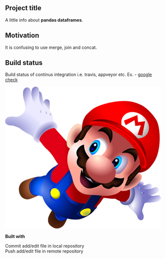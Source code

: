 ## Project title
A little info about **pandas dataframes**.

## Motivation
It is confusing to use merge, join and concat.  


## Build status
Build status of continus integration i.e. travis, appveyor etc. Ex. - 
[google check](https://google.com)

![mario](mario.png)

<b>Built with</b>

Commit add/edit file in local repository  
Push add/edit file in remote repository


